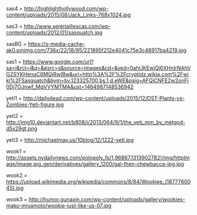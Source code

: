 sas4 = http://highlighthollywood.com/wp-content/uploads/2015/08/Jack_Links-768x1024.jpg

sas3 =
http://www.serenaillescas.com/wp-content/uploads/2012/01/sasquatch.jpg


sasBG =
https://s-media-cache-ak0.pinimg.com/736x/22/18/95/221895f212e4041c75e3c48917ba4219.jpg

sas1 =
https://www.google.com/url?sa=i&rct=j&q=&esrc=s&source=images&cd=&ved=0ahUKEwjQj6XHnIrNAhVG2SYKHenqC6MQjRwIBw&url=http%3A%2F%2Fcryptidz.wikia.com%2Fwiki%2FSasquatch&bvm=bv.123325700,bs.1,d.eWE&psig=AFQjCNFE2w2onFj0Dj7OJnwf_MqVVYMTMA&ust=1464987148536942

yeti1 =
http://dailydead.com/wp-content/uploads/2015/12/DST-Plants-vs-Zombies-Yeti-figure.jpg

yeti2 =
http://img10.deviantart.net/b808/i/2013/064/9/1/the_yeti_mm_by_metgod-d5x29gt.png

yeti3 =
http://michaelmay.us/10blog/12/1222-yeti.jpg

wook1 =
http://assets.nydailynews.com/polopoly_fs/1.96867.1313902782!/img/httpImage/image.jpg_gen/derivatives/gallery_1200/gal-then-chewbacca-jpg.jpg

wook2 =
https://upload.wikimedia.org/wikipedia/commons/8/84/Wookiee_(1877760045).jpg

wook3 =
http://humor.gunaxin.com/wp-content/uploads/gallery/wookies-mako-miyamoto/wookie-just-like-us-07.jpg
